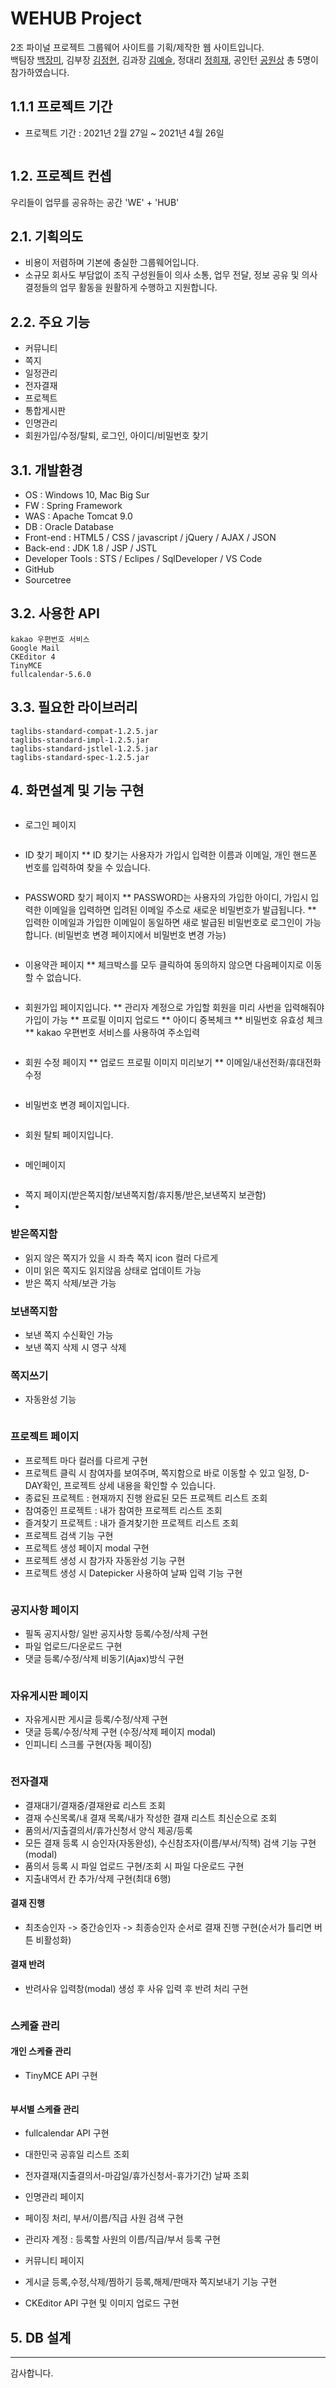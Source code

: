 # WEHUB Project
2조 파이널 프로젝트 그룹웨어 사이트를 기획/제작한 웹 사이트입니다.   
백팀장 [백장미](https://github.com/jangmi-B), 김부장 [김정현](https://github.com/gogoss12), 김과장 [김예슬](https://github.com/M-Zl), 정대리 [정희재](https://github.com/doriHeejae), 공인턴 [공원상](https://github.com/wonsangkong) 총 5명이 참가하였습니다.

## 1.1.1 프로젝트 기간
* 프로젝트 기간 : 2021년 2월 27일 ~  2021년 4월 26일

<img>

## 1.2. 프로젝트 컨셉
우리들이 업무를 공유하는 공간 'WE' + 'HUB' 

## 2.1. 기획의도
* 비용이 저렴하며 기본에 충실한 그룹웨어입니다.
* 소규모 회사도 부담없이 조직 구성원들이 의사 소통, 업무 전달, 정보 공유 및 의사 결정들의 업무 활동을 원활하게 수행하고 지원합니다.

## 2.2. 주요 기능
* 커뮤니티
* 쪽지
* 일정관리
* 전자결재
* 프로젝트
* 통합게시판
* 인명관리
* 회원가입/수정/탈퇴, 로그인, 아이디/비밀번호 찾기

## 3.1. 개발환경
* OS : Windows 10, Mac Big Sur
* FW : Spring Framework
* WAS : Apache Tomcat 9.0
* DB : Oracle Database
* Front-end : HTML5 / CSS / javascript / jQuery / AJAX / JSON
* Back-end : JDK 1.8 / JSP / JSTL
* Developer Tools : STS / Eclipes / SqlDeveloper / VS Code
* GitHub
* Sourcetree

## 3.2. 사용한 API
    kakao 우편번호 서비스
    Google Mail
    CKEditor 4
    TinyMCE
    fullcalendar-5.6.0

## 3.3. 필요한 라이브러리
    taglibs-standard-compat-1.2.5.jar
    taglibs-standard-impl-1.2.5.jar
    taglibs-standard-jstlel-1.2.5.jar
    taglibs-standard-spec-1.2.5.jar

##  4. 화면설계 및 기능 구현

<img>

* 로그인 페이지

<img>

* ID 찾기 페이지
** ID 찾기는 사용자가 가입시 입력한 이름과 이메일, 개인 핸드폰 번호를 입력하여 찾을 수 있습니다.

<img>

* PASSWORD 찾기 페이지
** PASSWORD는 사용자의 가입한 아이디, 가입시 입력한 이메일을 입력하면 입려된 이메일 주소로 새로운 비밀번호가 발급됩니다.
** 입력한 이메일과 가입한 이메일이 동일하면 새로 발급된 비밀번호로 로그인이 가능합니다. (비밀번호 변경 페이지에서 비밀번호 변경 가능)

<img>

* 이용약관 페이지
** 체크박스를 모두 클릭하여 동의하지 않으면 다음페이지로 이동할 수 없습니다.

<img>

* 회원가입 페이지입니다.
** 관리자 계정으로 가입할 회원을 미리 사번을 입력해줘야 가입이 가능
** 프로필 이미지 업로드
** 아이디 중복체크
** 비밀번호 유효성 체크
** kakao 우편번호 서비스를 사용하여 주소입력

<img>

* 회원 수정 페이지
** 업로드 프로필 이미지 미리보기
** 이메일/내선전화/휴대전화 수정

<img>

* 비밀번호 변경 페이지입니다.

<img>

* 회원 탈퇴 페이지입니다.

<img>

* 메인페이지

<img>

* 쪽지 페이지(받은쪽지함/보낸쪽지함/휴지통/받은,보낸쪽지 보관함)    
* 
### 받은쪽지함
* 읽지 않은 쪽지가 있을 시 좌측 쪽지 icon 컬러 다르게
* 이미 읽은 쪽지도 읽지않음 상태로 업데이트 가능
* 받은 쪽지 삭제/보관 가능

### 보낸쪽지함
* 보낸 쪽지 수신확인 가능
* 보낸 쪽지 삭제 시 영구 삭제

### 쪽지쓰기
* 자동완성 기능

<img>

###  프로젝트 페이지
* 프로젝트 마다 컬러를 다르게 구현
* 프로젝트 클릭 시 참여자를 보여주며, 쪽지함으로 바로 이동할 수 있고 일정, D-DAY확인, 프로젝트 상세 내용을 확인할 수 있습니다.
* 종료된 프로젝트 : 현재까지 진행 완료된 모든 프로젝트 리스트 조회
* 참여중인 프로젝트 : 내가 참여한 프로젝트 리스트 조회
* 즐겨찾기 프로젝트 : 내가 즐겨찾기한 프로젝트 리스트 조회
* 프로젝트 검색 기능 구현
* 프로젝트 생성 페이지 modal 구현
* 프로젝트 생성 시 참가자 자동완성 기능 구현
* 프로젝트 생성 시 Datepicker 사용하여 날짜 입력 기능 구현

<img>

### 공지사항 페이지
* 필독 공지사항/ 일반 공지사항 등록/수정/삭제 구현
* 파일 업로드/다운로드 구현
* 댓글 등록/수정/삭제 비동기(Ajax)방식 구현

<img>

### 자유게시판 페이지
* 자유게시판 게시글 등록/수정/삭제 구현
* 댓글 등록/수정/삭제 구현 (수정/삭제 페이지 modal)
* 인피니티 스크롤 구현(자동 페이징)

<img>

### 전자결재
* 결재대기/결재중/결재완료 리스트 조회
* 결재 수신목록/내 결재 목록/내가 작성한 결재 리스트 최신순으로 조회
* 품의서/지출결의서/휴가신청서 양식 제공/등록
* 모든 결재 등록 시 승인자(자동완성), 수신참조자(이름/부서/직책) 검색 기능 구현(modal)
* 품의서 등록 시 파일 업로드 구현/조회 시 파일 다운로드 구현
* 지출내역서 칸 추가/삭제 구현(최대 6행)

#### 결재 진행
* 최초승인자 -> 중간승인자 -> 최종승인자 순서로 결재 진행 구현(순서가 틀리면 버튼 비활성화)

#### 결재 반려
* 반려사유 입력창(modal) 생성 후 사유 입력 후 반려 처리 구현

<img>

### 스케쥴 관리
#### 개인 스케쥴 관리
* TinyMCE API 구현

<img>

#### 부서별 스케쥴 관리
* fullcalendar API 구현
* 대한민국 공휴일 리스트 조회
* 전자결재(지출결의서-마감일/휴가신청서-휴가기간) 날짜 조회

* 인명관리 페이지
* 페이징 처리, 부서/이름/직급 사원 검색 구현
* 관리자 계정 : 등록할 사원의 이름/직급/부서 등록 구현

* 커뮤니티 페이지
* 게시글 등록,수정,삭제/찜하기 등록,해제/판매자 쪽지보내기 기능 구현
* CKEditor API 구현 및 이미지 업로드 구현


## 5. DB 설계

***

감사합니다.
